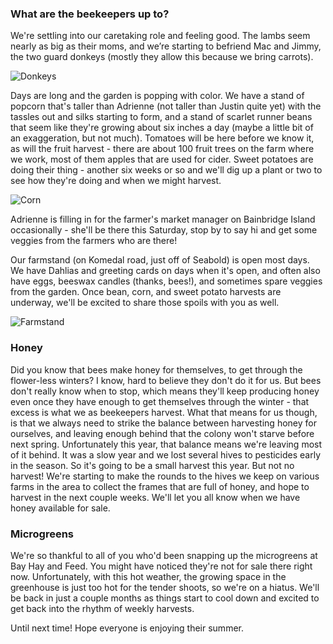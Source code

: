 ### What are the beekeepers up to?

We're settling into our caretaking role and feeling good. The lambs seem nearly as big as their moms, and we’re starting to befriend Mac and Jimmy, the two guard donkeys (mostly they allow this because we bring carrots).

![Donkeys](/images/archive/donkeys.jpg)

Days are long and the garden is popping with color. We have a stand of popcorn that's taller than Adrienne (not taller than Justin quite yet) with the tassles out and silks starting to form, and a stand of scarlet runner beans that seem like they're growing about six inches a day (maybe a little bit of an exaggeration, but not much). Tomatoes will be here before we know it, as will the fruit harvest - there are about 100 fruit trees on the farm where we work, most of them apples that are used for cider. Sweet potatoes are doing their thing - another six weeks or so and we'll dig up a plant or two to see how they're doing and when we might harvest.

![Corn](/images/archive/corn.jpg)

Adrienne is filling in for the farmer's market manager on Bainbridge Island occasionally - she'll be there this Saturday, stop by to say hi and get some veggies from the farmers who are there!

Our farmstand (on Komedal road, just off of Seabold) is open most days. We have Dahlias and greeting cards on days when it's open, and often also have eggs, beeswax candles (thanks, bees!), and sometimes spare veggies from the garden. Once bean, corn, and sweet potato harvests are underway, we'll be excited to share those spoils with you as well.

![Farmstand](/images/archive/farmstand.jpg)

### Honey

Did you know that bees make honey for themselves, to get through the flower-less winters? I know, hard to believe they don't do it for us. But bees don't really know when to stop, which means they'll keep producing honey even once they have enough to get themselves through the winter - that excess is what we as beekeepers harvest. What that means for us though, is that we always need to strike the balance between harvesting honey for ourselves, and leaving enough behind that the colony won't starve before next spring. Unfortunately this year, that balance means we're leaving most of it behind. It was a slow year and we lost several hives to pesticides early in the season. So it's going to be a small harvest this year. But not no harvest! We're starting to make the rounds to the hives we keep on various farms in the area to collect the frames that are full of honey, and hope to harvest in the next couple weeks. We'll let you all know when we have honey available for sale. 

### Microgreens

We're so thankful to all of you who'd been snapping up the microgreens at Bay Hay and Feed. You might have noticed they're not for sale there right now. Unfortunately, with this hot weather, the growing space in the greenhouse is just too hot for the tender shoots, so we're on a hiatus. We'll be back in just a couple months as things start to cool down and excited to get back into the rhythm of weekly harvests. 

Until next time! Hope everyone is enjoying their summer.

